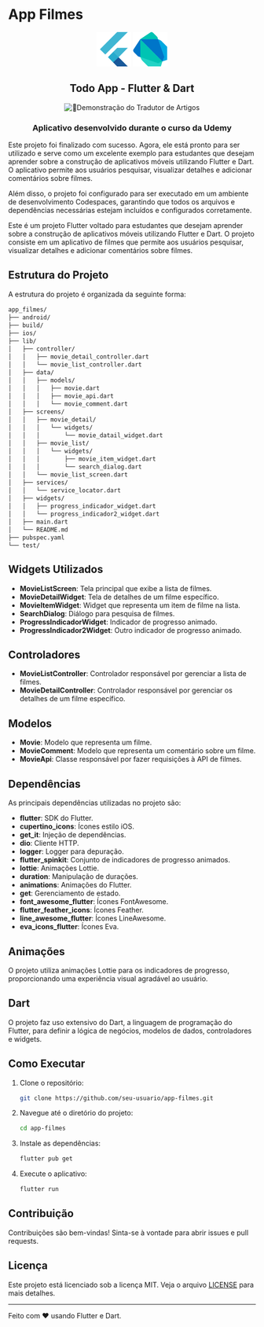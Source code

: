 
# App Filmes

<div align="center">
  <img src="https://raw.githubusercontent.com/devicons/devicon/master/icons/flutter/flutter-original.svg" width="70" />
  <img src="https://raw.githubusercontent.com/devicons/devicon/master/icons/dart/dart-original.svg" width="70" />
  
  ## Todo App - Flutter & Dart

  ![🎥Demonstração do Tradutor de Artigos](assets/demonstracao.gif)
  
  ### Aplicativo desenvolvido durante o curso da Udemy
</div>

Este projeto foi finalizado com sucesso. Agora, ele está pronto para ser utilizado e serve como um excelente exemplo para estudantes que desejam aprender sobre a construção de aplicativos móveis utilizando Flutter e Dart. O aplicativo permite aos usuários pesquisar, visualizar detalhes e adicionar comentários sobre filmes.

Além disso, o projeto foi configurado para ser executado em um ambiente de desenvolvimento Codespaces, garantindo que todos os arquivos e dependências necessárias estejam incluídos e configurados corretamente.

Este é um projeto Flutter voltado para estudantes que desejam aprender sobre a construção de aplicativos móveis utilizando Flutter e Dart. O projeto consiste em um aplicativo de filmes que permite aos usuários pesquisar, visualizar detalhes e adicionar comentários sobre filmes.

## Estrutura do Projeto

A estrutura do projeto é organizada da seguinte forma:

```
app_filmes/
├── android/
├── build/
├── ios/
├── lib/
│   ├── controller/
│   │   ├── movie_detail_controller.dart
│   │   └── movie_list_controller.dart
│   ├── data/
│   │   ├── models/
│   │   │   ├── movie.dart
│   │   │   ├── movie_api.dart
│   │   │   └── movie_comment.dart
│   ├── screens/
│   │   ├── movie_detail/
│   │   │   └── widgets/
│   │   │       └── movie_datail_widget.dart
│   │   ├── movie_list/
│   │   │   └── widgets/
│   │   │       ├── movie_item_widget.dart
│   │   │       └── search_dialog.dart
│   │   └── movie_list_screen.dart
│   ├── services/
│   │   └── service_locator.dart
│   ├── widgets/
│   │   ├── progress_indicador_widget.dart
│   │   └── progress_indicador2_widget.dart
│   ├── main.dart
│   └── README.md
├── pubspec.yaml
└── test/
```

## Widgets Utilizados

- **MovieListScreen**: Tela principal que exibe a lista de filmes.
- **MovieDetailWidget**: Tela de detalhes de um filme específico.
- **MovieItemWidget**: Widget que representa um item de filme na lista.
- **SearchDialog**: Diálogo para pesquisa de filmes.
- **ProgressIndicadorWidget**: Indicador de progresso animado.
- **ProgressIndicador2Widget**: Outro indicador de progresso animado.

## Controladores

- **MovieListController**: Controlador responsável por gerenciar a lista de filmes.
- **MovieDetailController**: Controlador responsável por gerenciar os detalhes de um filme específico.

## Modelos

- **Movie**: Modelo que representa um filme.
- **MovieComment**: Modelo que representa um comentário sobre um filme.
- **MovieApi**: Classe responsável por fazer requisições à API de filmes.

## Dependências

As principais dependências utilizadas no projeto são:

- **flutter**: SDK do Flutter.
- **cupertino_icons**: Ícones estilo iOS.
- **get_it**: Injeção de dependências.
- **dio**: Cliente HTTP.
- **logger**: Logger para depuração.
- **flutter_spinkit**: Conjunto de indicadores de progresso animados.
- **lottie**: Animações Lottie.
- **duration**: Manipulação de durações.
- **animations**: Animações do Flutter.
- **get**: Gerenciamento de estado.
- **font_awesome_flutter**: Ícones FontAwesome.
- **flutter_feather_icons**: Ícones Feather.
- **line_awesome_flutter**: Ícones LineAwesome.
- **eva_icons_flutter**: Ícones Eva.

## Animações

O projeto utiliza animações Lottie para os indicadores de progresso, proporcionando uma experiência visual agradável ao usuário.

## Dart

O projeto faz uso extensivo do Dart, a linguagem de programação do Flutter, para definir a lógica de negócios, modelos de dados, controladores e widgets.

## Como Executar

1. Clone o repositório:
    ```sh
    git clone https://github.com/seu-usuario/app-filmes.git
    ```
2. Navegue até o diretório do projeto:
    ```sh
    cd app-filmes
    ```
3. Instale as dependências:
    ```sh
    flutter pub get
    ```
4. Execute o aplicativo:
    ```sh
    flutter run
    ```

## Contribuição

Contribuições são bem-vindas! Sinta-se à vontade para abrir issues e pull requests.

## Licença

Este projeto está licenciado sob a licença MIT. Veja o arquivo [LICENSE](LICENSE) para mais detalhes.

---
Feito com ❤️ usando Flutter e Dart.
